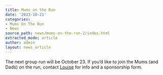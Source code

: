 ```yaml
---
title: Mums on the Run
date: '2013-10-21'
categories:
- Mums On The Run
- News
source_path: news/mums-on-the-run-2/index.html
extracted_mode: article
author: admin
layout: news_article
---
```

The next group run will be October 23. If you’d like to join the Mums (and Dads) on the run, contact [Louise](mailto:scottishchick72@hotmail.com) for info and a sponsorship form.
